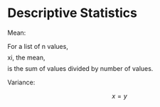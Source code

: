 # Descriptive Statistics



Mean:

For a list of n values,$$$$ xi, the mean, $$$$is the sum of values divided by number of values.



Variance: 

$$x = y$$





